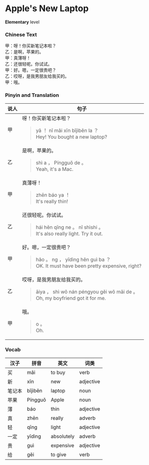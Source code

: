 # Apple's New Laptop
**Elementary** level
### Chinese Text
甲：呀！你买新笔记本啦？<br />乙：是啊，苹果的。<br />甲：真薄呀！<br />乙：还很轻呢。你试试。<br />甲：好。嗯，一定很贵吧？<br />乙：哎呀，是我男朋友给我买的。<br />甲：哦。

### Pinyin and Translation
|说人|句子|
|----|----|
|甲|呀！你买新笔记本啦？<blockquote>yā ！ nǐ mǎi xīn bǐjìběn la ？<br />Hey! You bought a new laptop?</blockquote>|
|乙|是啊，苹果的。<blockquote>shì a ， Píngguǒ de 。<br />Yeah, it's a Mac.</blockquote>|
|甲|真薄呀！<blockquote>zhēn báo ya ！<br />It's really thin!</blockquote>|
|乙|还很轻呢。你试试。<blockquote>hái hěn qīng ne 。 nǐ shìshi 。<br />It's also really light. Try it out.</blockquote>|
|甲|好。嗯，一定很贵吧？<blockquote>hǎo 。 ng ， yīdìng hěn guì ba ？<br />OK. It must have been pretty expensive, right?</blockquote>|
|乙|哎呀，是我男朋友给我买的。<blockquote>āiya ， shì wǒ nán péngyou gěi wǒ mǎi de 。<br />Oh, my boyfriend got it for me.</blockquote>|
|甲|哦。<blockquote>o 。<br />Oh.</blockquote>|
### Vocab
|汉子|拼音|英文|词类|
|----|----|----|----|
|买|mǎi|to buy|verb|
|新|xīn|new|adjective|
|笔记本|bǐjìběn|laptop|noun|
|苹果|Píngguǒ|Apple|noun|
|薄|báo|thin|adjective|
|真|zhēn|really|adverb|
|轻|qīng|light|adjective|
|一定|yīdìng|absolutely|adverb|
|贵|guì|expensive|adjective|
|给|gěi|to give|verb|